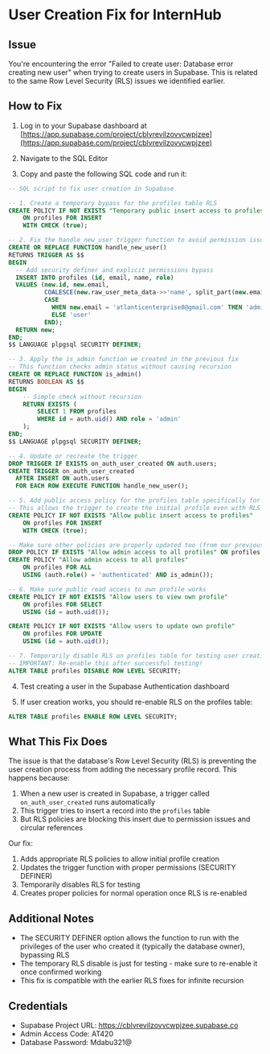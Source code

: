 # User Creation Fix for InternHub

## Issue
You're encountering the error "Failed to create user: Database error creating new user" when trying to create users in Supabase. This is related to the same Row Level Security (RLS) issues we identified earlier.

## How to Fix

1. Log in to your Supabase dashboard at [https://app.supabase.com/project/cblvrevilzovvcwpjzee](https://app.supabase.com/project/cblvrevilzovvcwpjzee)

2. Navigate to the SQL Editor

3. Copy and paste the following SQL code and run it:

```sql
-- SQL script to fix user creation in Supabase

-- 1. Create a temporary bypass for the profiles table RLS
CREATE POLICY IF NOT EXISTS "Temporary public insert access to profiles" 
    ON profiles FOR INSERT 
    WITH CHECK (true);

-- 2. Fix the handle_new_user trigger function to avoid permission issues
CREATE OR REPLACE FUNCTION handle_new_user() 
RETURNS TRIGGER AS $$
BEGIN
  -- Add security definer and explicit permissions bypass
  INSERT INTO profiles (id, email, name, role)
  VALUES (new.id, new.email, 
          COALESCE(new.raw_user_meta_data->>'name', split_part(new.email, '@', 1)), 
          CASE 
            WHEN new.email = 'atlanticenterprise8@gmail.com' THEN 'admin'
            ELSE 'user'
          END);
  RETURN new;
END;
$$ LANGUAGE plpgsql SECURITY DEFINER;

-- 3. Apply the is_admin function we created in the previous fix
-- This function checks admin status without causing recursion
CREATE OR REPLACE FUNCTION is_admin()
RETURNS BOOLEAN AS $$
BEGIN
    -- Simple check without recursion
    RETURN EXISTS (
        SELECT 1 FROM profiles 
        WHERE id = auth.uid() AND role = 'admin'
    );
END;
$$ LANGUAGE plpgsql SECURITY DEFINER;

-- 4. Update or recreate the trigger
DROP TRIGGER IF EXISTS on_auth_user_created ON auth.users;
CREATE TRIGGER on_auth_user_created
  AFTER INSERT ON auth.users
  FOR EACH ROW EXECUTE FUNCTION handle_new_user();

-- 5. Add public access policy for the profiles table specifically for new users
-- This allows the trigger to create the initial profile even with RLS enabled
CREATE POLICY IF NOT EXISTS "Allow public insert access to profiles" 
    ON profiles FOR INSERT 
    WITH CHECK (true);

-- Make sure other policies are properly updated too (from our previous fix)
DROP POLICY IF EXISTS "Allow admin access to all profiles" ON profiles;
CREATE POLICY "Allow admin access to all profiles" 
    ON profiles FOR ALL 
    USING (auth.role() = 'authenticated' AND is_admin());

-- 6. Make sure public read access to own profile works
CREATE POLICY IF NOT EXISTS "Allow users to view own profile" 
    ON profiles FOR SELECT 
    USING (id = auth.uid());

CREATE POLICY IF NOT EXISTS "Allow users to update own profile" 
    ON profiles FOR UPDATE 
    USING (id = auth.uid());

-- 7. Temporarily disable RLS on profiles table for testing user creation
-- IMPORTANT: Re-enable this after successful testing!
ALTER TABLE profiles DISABLE ROW LEVEL SECURITY;
```

4. Test creating a user in the Supabase Authentication dashboard

5. If user creation works, you should re-enable RLS on the profiles table:
```sql
ALTER TABLE profiles ENABLE ROW LEVEL SECURITY;
```

## What This Fix Does

The issue is that the database's Row Level Security (RLS) is preventing the user creation process from adding the necessary profile record. This happens because:

1. When a new user is created in Supabase, a trigger called `on_auth_user_created` runs automatically
2. This trigger tries to insert a record into the `profiles` table  
3. But RLS policies are blocking this insert due to permission issues and circular references

Our fix:
1. Adds appropriate RLS policies to allow initial profile creation
2. Updates the trigger function with proper permissions (SECURITY DEFINER)
3. Temporarily disables RLS for testing 
4. Creates proper policies for normal operation once RLS is re-enabled

## Additional Notes

- The SECURITY DEFINER option allows the function to run with the privileges of the user who created it (typically the database owner), bypassing RLS
- The temporary RLS disable is just for testing - make sure to re-enable it once confirmed working
- This fix is compatible with the earlier RLS fixes for infinite recursion

## Credentials

- Supabase Project URL: https://cblvrevilzovvcwpjzee.supabase.co
- Admin Access Code: AT420
- Database Password: Mdabu321@ 